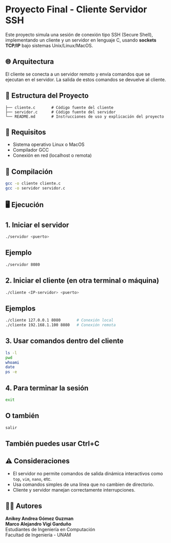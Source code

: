 # Proyecto Final - Cliente Servidor SSH

Este proyecto simula una sesión de conexión tipo SSH (Secure Shell), implementando un cliente y un servidor en lenguaje C, usando **sockets TCP/IP** bajo sistemas Unix/Linux/MacOS.

## 🌐 Arquitectura

El cliente se conecta a un servidor remoto y envía comandos que se ejecutan en el servidor. La salida de estos comandos se devuelve al cliente. 

## 📂 Estructura del Proyecto

```
├── cliente.c       # Código fuente del cliente
├── servidor.c      # Código fuente del servidor
└── README.md       # Instrucciones de uso y explicación del proyecto
```

## 🔧 Requisitos

- Sistema operativo Linux o MacOS
- Compilador GCC
- Conexión en red (localhost o remota)

## 🚀 Compilación

```bash
gcc -o cliente cliente.c
gcc -o servidor servidor.c
```

## 🖥️ Ejecución
## 1. Iniciar el servidor
```bash
./servidor <puerto>
```
## Ejemplo
```bash
./servidor 8080
```

## 2. Iniciar el cliente (en otra terminal o máquina)
```bash
./cliente <IP-servidor> <puerto>
```

## Ejemplos
```bash
./cliente 127.0.0.1 8080       # Conexión local
./cliente 192.168.1.100 8080   # Conexión remota
```

## 3. Usar comandos dentro del cliente
```bash
ls -l
pwd
whoami
date
ps -e
```

## 4. Para terminar la sesión
```bash
exit
```
## O también
```bash
salir
```
## También puedes usar Ctrl+C


## ⚠️ Consideraciones

- El servidor no permite comandos de salida dinámica interactivos como `top`, `vim`, `nano`, etc.
- Usa comandos simples de una línea que no cambien de directorio.
- Cliente y servidor manejan correctamente interrupciones.

## 👨‍💻 Autores

**Anikey Andrea Gómez Guzman**  
**Marco Alejandro Vigi Garduño**  
Estudiantes de Ingeniería en Computación  
Facultad de Ingeniería - UNAM
